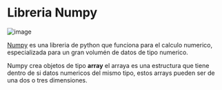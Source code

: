 # Libreria Numpy

![image](https://user-images.githubusercontent.com/98423341/151892484-27eeb63f-8b33-4167-bfbc-dc39b27e81e0.png)

[Numpy](https://numpy.org/) es una libreria de python que funciona para el calculo numerico, especializada para un gran volumén de datos de tipo numerico.

Numpy crea objetos de tipo **array** el arraya es una estructura que tiene dentro de si datos numericos del mismo tipo, estos arrays pueden ser de una dos o tres dimensiones.
